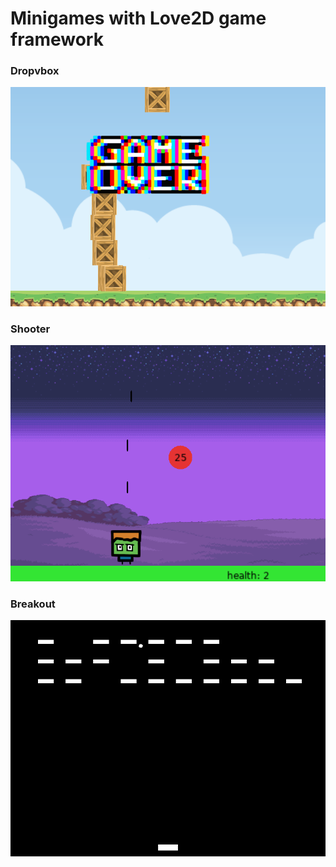 # Minigames with Love2D game framework

### Dropvbox
![dropvbox](images/dropvbox.png)

### Shooter
![shooter](images/shooter.png)

### Breakout
![breakout](images/breakout.png)
